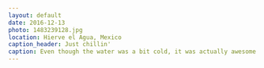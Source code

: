 ```yaml
---
layout: default
date: 2016-12-13
photo: 1483239128.jpg
location: Hierve el Agua, Mexico
caption_header: Just chillin'
caption: Even though the water was a bit cold, it was actually awesome to bath in one of the most beautiful natural pool in the world surrounded by nature :D
---
```


